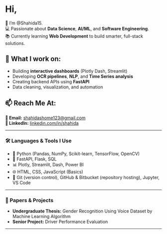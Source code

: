 # Hi,

👋 I’m @Shahida15.  
💻 Passionate about **Data Science**, **AI/ML**, and **Software Engineering**.  
📚 Currently learning **Web Development** to build smarter, full-stack solutions.

## 🧠 What I work on:
- Building **interactive dashboards** (Plotly Dash, Streamlit)
- Developing **OCR pipelines**, **NLP**, and **Time Series analysis**
- Creating backend APIs using **FastAPI**
- Data cleaning, visualization, and automation

## 📫 Reach Me At:
**📧 Email:** shahidashome123@gmail.com  
**🔗 LinkedIn:** [linkedin.com/in/shahida](https://www.linkedin.com/in/shahida)

---

### 🛠️ Languages & Tools I Use

- 🐍 Python (Pandas, NumPy, Scikit-learn, TensorFlow, OpenCV)  
- 🧪 FastAPI, Flask, SQL  
- 📊 Plotly, Streamlit, Dash, Power BI  
- 🌐 HTML, CSS, JavaScript (Basics)  
- 🔧 Git (version control), GitHub & Bitbucket (repository hosting), Jupyter, VS Code

---

### 📄 Papers & Projects

- **Undergraduate Thesis:** Gender Recognition Using Voice Dataset by Machine Learning Algorithm  
- **Senior Project:** Driver Performance Evaluation

---
